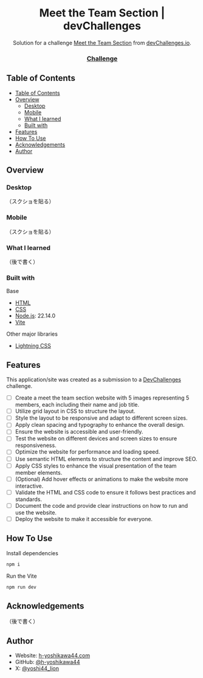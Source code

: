 <!-- Please update value in the {}  -->

<h1 align="center">Meet the Team Section | devChallenges</h1>

<div align="center">
   Solution for a challenge <a href="https://devchallenges.io/challenge/meet-the-team-section-challenge" target="_blank">Meet the Team Section</a> from <a href="http://devchallenges.io" target="_blank">devChallenges.io</a>.
</div>

<div align="center">
  <h3>
    <!-- <a href="{https://your-demo-link.your-domain}">
      Demo
    </a>
    <span> | </span> -->
    <!-- <a href="{https://your-url-to-the-solution}">
      Solution
    </a>
    <span> | </span> -->
    <a href="https://devchallenges.io/challenge/meet-the-team-section-challenge">
      Challenge
    </a>
  </h3>
</div>

<!-- TABLE OF CONTENTS -->

## Table of Contents

- [Table of Contents](#table-of-contents)
- [Overview](#overview)
  - [Desktop](#desktop)
  - [Mobile](#mobile)
  - [What I learned](#what-i-learned)
  - [Built with](#built-with)
- [Features](#features)
- [How To Use](#how-to-use)
- [Acknowledgements](#acknowledgements)
- [Author](#author)

<!-- OVERVIEW -->

## Overview

<!--
Introduce your projects by taking a screenshot or a gif. Try to tell visitors a story about your project by answering:

- What have you learned/improved?
- Your wisdom? :)
-->

### Desktop

（スクショを貼る）

### Mobile

（スクショを貼る）

### What I learned

<!-- Use this section to recap over some of your major learnings while working through this project. Writing these out and providing code samples of areas you want to highlight is a great way to reinforce your own knowledge. -->

（後で書く）

### Built with

<!-- This section should list any major frameworks that you built your project using. Here are a few examples.-->

Base

- [HTML](https://developer.mozilla.org/ja/docs/Web/HTML)
- [CSS](https://developer.mozilla.org/ja/docs/Web/CSS)
- [Node.js](https://nodejs.org/): 22.14.0
- [Vite](https://ja.vitejs.dev/)

Other major libraries

- [Lightning CSS](https://lightningcss.dev/)

## Features

<!-- List the features of your application or follow the template. Don't share the figma file here :) -->

This application/site was created as a submission to a [DevChallenges](https://devchallenges.io/challenges-dashboard) challenge.

- [ ] Create a meet the team section website with 5 images representing 5 members, each including their name and job title.
- [ ] Utilize grid layout in CSS to structure the layout.
- [ ] Style the layout to be responsive and adapt to different screen sizes.
- [ ] Apply clean spacing and typography to enhance the overall design.
- [ ] Ensure the website is accessible and user-friendly.
- [ ] Test the website on different devices and screen sizes to ensure responsiveness.
- [ ] Optimize the website for performance and loading speed.
- [ ] Use semantic HTML elements to structure the content and improve SEO.
- [ ] Apply CSS styles to enhance the visual presentation of the team member elements.
- [ ] (Optional) Add hover effects or animations to make the website more interactive.
- [ ] Validate the HTML and CSS code to ensure it follows best practices and standards.
- [ ] Document the code and provide clear instructions on how to run and use the website.
- [ ] Deploy the website to make it accessible for everyone.

## How To Use

Install dependencies
```bash
npm i
```

Run the Vite
```bash
npm run dev
```

## Acknowledgements

<!-- This section should list any articles or add-ons/plugins that helps you to complete the project. This is optional but it will help you in the future. For exmpale -->

（後で書く）

## Author

- Website: [h-yoshikawa44.com](https://h-yoshikawa44.com)
- GitHub: [@h-yoshikawa44](https://github.com/h-yoshikawa44)
- X: [@yoshi44_lion](https://x.com/yoshi44_lion)
